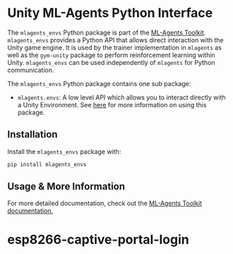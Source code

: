 # Unity ML-Agents Python Interface

The `mlagents_envs` Python package is part of the
[ML-Agents Toolkit](https://github.com/Unity-Technologies/ml-agents).
`mlagents_envs` provides a Python API that allows direct interaction with the Unity
game engine. It is used by the trainer implementation in `mlagents` as well as 
the `gym-unity` package to perform reinforcement learning within Unity. `mlagents_envs` can be 
used independently of `mlagents` for Python communication. 

The `mlagents_envs` Python package contains one sub package:

* `mlagents.envs`: A low level API which allows you to interact directly with a
  Unity Environment. See
  [here](https://github.com/Unity-Technologies/ml-agents/blob/master/docs/Python-API.md)
  for more information on using this package.

## Installation

Install the `mlagents_envs` package with:

```sh
pip install mlagents_envs
```

## Usage & More Information

For more detailed documentation, check out the
[ML-Agents Toolkit documentation.](https://github.com/Unity-Technologies/ml-agents/blob/master/docs/Readme.md)
# esp8266-captive-portal-login
